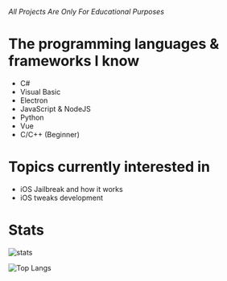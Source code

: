 *All Projects Are Only For Educational Purposes*

# The programming languages & frameworks I know
- C#
- Visual Basic
- Electron
- JavaScript & NodeJS
- Python
- Vue
- C/C++ (Beginner)

# Topics currently interested in
- iOS Jailbreak and how it works
- iOS tweaks development

# Stats
![stats](https://github-readme-stats.vercel.app/api?username=REVENGE977&show_icons=true&theme=radical) 

![Top Langs](https://github-readme-stats.vercel.app/api/top-langs/?username=REVENGE977&theme=radical)
